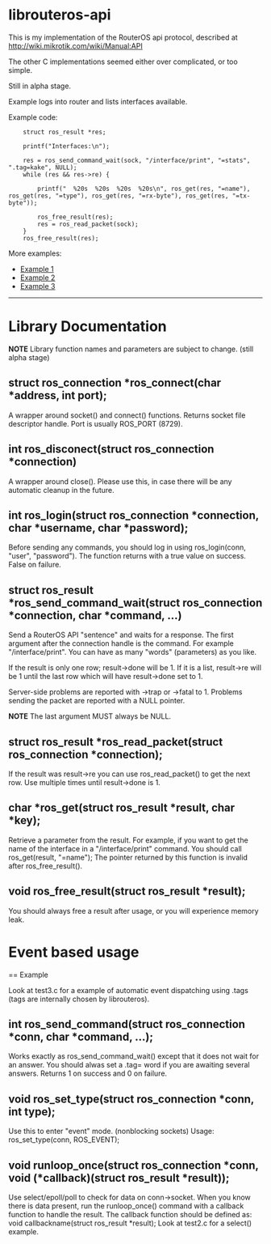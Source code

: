 librouteros-api
===============

This is my implementation of the RouterOS api protocol, described at http://wiki.mikrotik.com/wiki/Manual:API

The other C implementations seemed either over complicated, or too simple.

Still in alpha stage.

Example logs into router and lists interfaces available.

Example code:  

		struct ros_result *res;

		printf("Interfaces:\n");

		res = ros_send_command_wait(sock, "/interface/print", "=stats", ".tag=kake", NULL);
		while (res && res->re) {

			printf("  %20s  %20s  %20s  %20s\n", ros_get(res, "=name"), ros_get(res, "=type"), ros_get(res, "=rx-byte"), ros_get(res, "=tx-byte"));

			ros_free_result(res);
			res = ros_read_packet(sock);
		}
		ros_free_result(res);

More examples:
  * [Example 1](librouteros-api/blob/master/test.c)
  * [Example 2](librouteros-api/blob/master/test2.c)
  * [Example 3](librouteros-api/blob/master/test3.c)

*********************

Library Documentation
=====================

**NOTE** Library function names and parameters are subject to change. (still alpha stage)

## struct ros_connection *ros_connect(char *address, int port);

A wrapper around socket() and connect() functions. Returns socket file descriptor handle.
Port is usually ROS_PORT (8729).

## int ros_disconect(struct ros_connection *connection)

A wrapper around close(). Please use this, in case there will be any automatic cleanup in the future.

## int ros_login(struct ros_connection *connection, char *username, char *password);

Before sending any commands, you should log in using ros_login(conn, "user", "password"). The function returns with a true value on success. False on failure.

## struct ros_result *ros_send_command_wait(struct ros_connection *connection, char *command, ...)

Send a RouterOS API "sentence" and waits for a response. The first argument after the connection handle is the command. For example "/interface/print".
You can have as many "words" (parameters) as you like.

If the result is only one row; result->done will be 1. If it is a list, result->re will be 1 until the last row which will have result->done set to 1.

Server-side problems are reported with ->trap or ->fatal to 1. Problems sending the packet are reported with a NULL pointer.

**NOTE** The last argument MUST always be NULL.

## struct ros_result *ros_read_packet(struct ros_connection *connection);

If the result was result->re you can use ros_read_packet() to get the next row. Use multiple times until result->done is 1.

## char *ros_get(struct ros_result *result, char *key);

Retrieve a parameter from the result. For example, if you want to get the name of the interface in a "/interface/print" command. You should call ros_get(result, "=name");
The pointer returned by this function is invalid after ros_free_result().

## void ros_free_result(struct ros_result *result);

You should always free a result after usage, or you will experience memory leak.

# Event based usage

== Example

Look at test3.c for a example of automatic event dispatching using .tags (tags are internally chosen by librouteros).

## int ros_send_command(struct ros_connection *conn, char *command, ...);

Works exactly as ros_send_command_wait() except that it does not wait for an answer. You should alwas set a .tag= word if you are awaiting several answers.
Returns 1 on success and 0 on failure.

## void ros_set_type(struct ros_connection *conn, int type);

Use this to enter "event" mode. (nonblocking sockets) Usage: ros_set_type(conn, ROS_EVENT);

## void runloop_once(struct ros_connection *conn, void (*callback)(struct ros_result *result));

Use select/epoll/poll to check for data on conn->socket. When you know there is data present, run the runloop_once() command with a callback function to handle the result. The callback function should be defined as: void callbackname(struct ros_result *result);
Look at test2.c for a select() example.	
